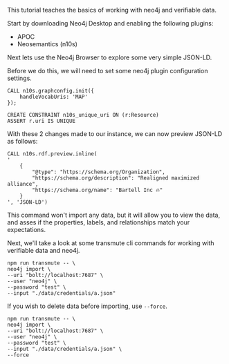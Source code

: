 This tutorial teaches the basics of working with neo4j and verifiable data.

Start by downloading Neo4j Desktop and enabling the following plugins:

- APOC
- Neosemantics (n10s)

Next lets use the Neo4j Browser to explore some very simple JSON-LD.

Before we do this, we will need to set some neo4j plugin configuration settings.

```
CALL n10s.graphconfig.init({
    handleVocabUris: 'MAP'
});
```

```
CREATE CONSTRAINT n10s_unique_uri ON (r:Resource)
ASSERT r.uri IS UNIQUE
```

With these 2 changes made to our instance, we can now preview JSON-LD as follows:

```
CALL n10s.rdf.preview.inline(
'
    {
        "@type": "https://schema.org/Organization",
        "https://schema.org/description": "Realigned maximized alliance",
        "https://schema.org/name": "Bartell Inc 🔥"
    }
', 'JSON-LD')
```

This command won't import any data, but it will allow you to view the data, and asses if the properties, labels, and relationships match your expectations.

Next, we'll take a look at some transmute cli commands for working with verifiable data and neo4j.

```
npm run transmute -- \
neo4j import \
--uri "bolt://localhost:7687" \
--user "neo4j" \
--password "test" \
--input "./data/credentials/a.json"
```

If you wish to delete data before importing, use `--force`.

```
npm run transmute -- \
neo4j import \
--uri "bolt://localhost:7687" \
--user "neo4j" \
--password "test" \
--input "./data/credentials/a.json" \
--force
```
